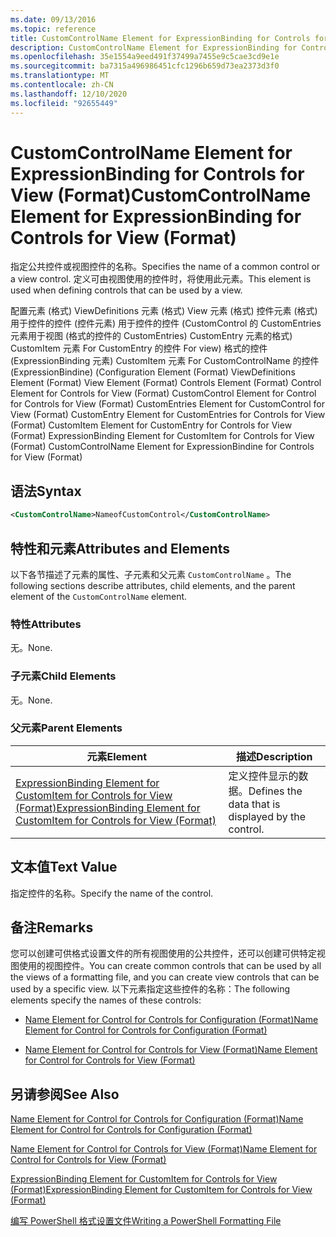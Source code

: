 ```yaml
---
ms.date: 09/13/2016
ms.topic: reference
title: CustomControlName Element for ExpressionBinding for Controls for View (Format)
description: CustomControlName Element for ExpressionBinding for Controls for View (Format)
ms.openlocfilehash: 35e1554a9eed491f37499a7455e9c5cae3cd9e1e
ms.sourcegitcommit: ba7315a496986451cfc1296b659d73ea2373d3f0
ms.translationtype: MT
ms.contentlocale: zh-CN
ms.lasthandoff: 12/10/2020
ms.locfileid: "92655449"
---
```

# <a name="customcontrolname-element-for-expressionbinding-for-controls-for-view-format"></a><span data-ttu-id="de9b6-103">CustomControlName Element for ExpressionBinding for Controls for View (Format)</span><span class="sxs-lookup"><span data-stu-id="de9b6-103">CustomControlName Element for ExpressionBinding for Controls for View (Format)</span></span>

<span data-ttu-id="de9b6-104">指定公共控件或视图控件的名称。</span><span class="sxs-lookup"><span data-stu-id="de9b6-104">Specifies the name of a common control or a view control.</span></span> <span data-ttu-id="de9b6-105">定义可由视图使用的控件时，将使用此元素。</span><span class="sxs-lookup"><span data-stu-id="de9b6-105">This element is used when defining controls that can be used by a view.</span></span>

<span data-ttu-id="de9b6-106">配置元素 (格式) ViewDefinitions 元素 (格式) View 元素 (格式) 控件元素 (格式) 用于控件的控件 (控件元素) 用于控件的控件 (CustomControl 的 CustomEntries 元素用于视图 (格式的控件的 CustomEntries) CustomEntry 元素的格式) CustomItem 元素 For CustomEntry 的控件 For view) 格式的控件 (ExpressionBinding 元素) CustomItem 元素 For CustomControlName 的控件 (ExpressionBindine)  (</span><span class="sxs-lookup"><span data-stu-id="de9b6-106">Configuration Element (Format) ViewDefinitions Element (Format) View Element (Format) Controls Element (Format) Control Element for Controls for View (Format) CustomControl Element for Control for Controls for View (Format) CustomEntries Element for CustomControl for View (Format) CustomEntry Element for CustomEntries for Controls for View (Format) CustomItem Element for CustomEntry for Controls for View (Format) ExpressionBinding Element for CustomItem for Controls for View (Format) CustomControlName Element for ExpressionBindine for Controls for View (Format)</span></span>

## <a name="syntax"></a><span data-ttu-id="de9b6-107">语法</span><span class="sxs-lookup"><span data-stu-id="de9b6-107">Syntax</span></span>

```xml
<CustomControlName>NameofCustomControl</CustomControlName>
```

## <a name="attributes-and-elements"></a><span data-ttu-id="de9b6-108">特性和元素</span><span class="sxs-lookup"><span data-stu-id="de9b6-108">Attributes and Elements</span></span>

<span data-ttu-id="de9b6-109">以下各节描述了元素的属性、子元素和父元素 `CustomControlName` 。</span><span class="sxs-lookup"><span data-stu-id="de9b6-109">The following sections describe attributes, child elements, and the parent element of the `CustomControlName` element.</span></span>

### <a name="attributes"></a><span data-ttu-id="de9b6-110">特性</span><span class="sxs-lookup"><span data-stu-id="de9b6-110">Attributes</span></span>

<span data-ttu-id="de9b6-111">无。</span><span class="sxs-lookup"><span data-stu-id="de9b6-111">None.</span></span>

### <a name="child-elements"></a><span data-ttu-id="de9b6-112">子元素</span><span class="sxs-lookup"><span data-stu-id="de9b6-112">Child Elements</span></span>

<span data-ttu-id="de9b6-113">无。</span><span class="sxs-lookup"><span data-stu-id="de9b6-113">None.</span></span>

### <a name="parent-elements"></a><span data-ttu-id="de9b6-114">父元素</span><span class="sxs-lookup"><span data-stu-id="de9b6-114">Parent Elements</span></span>

|<span data-ttu-id="de9b6-115">元素</span><span class="sxs-lookup"><span data-stu-id="de9b6-115">Element</span></span>|<span data-ttu-id="de9b6-116">描述</span><span class="sxs-lookup"><span data-stu-id="de9b6-116">Description</span></span>|
|-------------|-----------------|
|[<span data-ttu-id="de9b6-117">ExpressionBinding Element for CustomItem for Controls for View (Format)</span><span class="sxs-lookup"><span data-stu-id="de9b6-117">ExpressionBinding Element for CustomItem for Controls for View (Format)</span></span>](./expressionbinding-element-for-customitem-for-controls-for-view-format.md)|<span data-ttu-id="de9b6-118">定义控件显示的数据。</span><span class="sxs-lookup"><span data-stu-id="de9b6-118">Defines the data that is displayed by the control.</span></span>|

## <a name="text-value"></a><span data-ttu-id="de9b6-119">文本值</span><span class="sxs-lookup"><span data-stu-id="de9b6-119">Text Value</span></span>

<span data-ttu-id="de9b6-120">指定控件的名称。</span><span class="sxs-lookup"><span data-stu-id="de9b6-120">Specify the name of the control.</span></span>

## <a name="remarks"></a><span data-ttu-id="de9b6-121">备注</span><span class="sxs-lookup"><span data-stu-id="de9b6-121">Remarks</span></span>

<span data-ttu-id="de9b6-122">您可以创建可供格式设置文件的所有视图使用的公共控件，还可以创建可供特定视图使用的视图控件。</span><span class="sxs-lookup"><span data-stu-id="de9b6-122">You can create common controls that can be used by all the views of a formatting file, and you can create view controls that can be used by a specific view.</span></span> <span data-ttu-id="de9b6-123">以下元素指定这些控件的名称：</span><span class="sxs-lookup"><span data-stu-id="de9b6-123">The following elements specify the names of these controls:</span></span>

- [<span data-ttu-id="de9b6-124">Name Element for Control for Controls for Configuration (Format)</span><span class="sxs-lookup"><span data-stu-id="de9b6-124">Name Element for Control for Controls for Configuration (Format)</span></span>](./name-element-for-control-for-controls-for-configuration-format.md)

- [<span data-ttu-id="de9b6-125">Name Element for Control for Controls for View (Format)</span><span class="sxs-lookup"><span data-stu-id="de9b6-125">Name Element for Control for Controls for View (Format)</span></span>](./name-element-for-control-for-controls-for-view-format.md)

## <a name="see-also"></a><span data-ttu-id="de9b6-126">另请参阅</span><span class="sxs-lookup"><span data-stu-id="de9b6-126">See Also</span></span>

[<span data-ttu-id="de9b6-127">Name Element for Control for Controls for Configuration (Format)</span><span class="sxs-lookup"><span data-stu-id="de9b6-127">Name Element for Control for Controls for Configuration (Format)</span></span>](./name-element-for-control-for-controls-for-configuration-format.md)

[<span data-ttu-id="de9b6-128">Name Element for Control for Controls for View (Format)</span><span class="sxs-lookup"><span data-stu-id="de9b6-128">Name Element for Control for Controls for View (Format)</span></span>](./name-element-for-control-for-controls-for-view-format.md)

[<span data-ttu-id="de9b6-129">ExpressionBinding Element for CustomItem for Controls for View (Format)</span><span class="sxs-lookup"><span data-stu-id="de9b6-129">ExpressionBinding Element for CustomItem for Controls for View (Format)</span></span>](./expressionbinding-element-for-customitem-for-controls-for-view-format.md)

[<span data-ttu-id="de9b6-130">编写 PowerShell 格式设置文件</span><span class="sxs-lookup"><span data-stu-id="de9b6-130">Writing a PowerShell Formatting File</span></span>](./writing-a-powershell-formatting-file.md)
